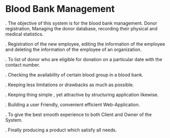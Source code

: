 # Blood Bank Management

 . The objective of this system is for the blood bank management. Donor registration, Managing the donor database, recording their physical and medical statistics.
  
 . Registration of the new employee, editing the information of the employee and deleting the information of the employee of an organization.
  
 . To list of donor who are eligible for donation on a particular date with the contact number. 
  
 . Checking the availability of certain blood group in a blood bank.
  
 . Keeping less limitations or drawbacks as much as possible.
  
 . Keeping thing simple , yet attractive by structuring application likewise. 
  
 . Building a user Friendly, convenient efficient Web-Application. 
  
 . To give the best smooth experience to both Client and Owner of the System.
  
 . Finally producing a product which satisfy all needs.
 


